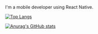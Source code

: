 I'm a mobile developer using React Native.


[![Top Langs](https://github-readme-stats.vercel.app/api/top-langs/?username=nvtc98&layout=donut&theme=gruvbox)](https://github.com/anuraghazra/github-readme-stats)

[![Anurag's GitHub stats](https://github-readme-stats.vercel.app/api?username=nvtc98&theme=gruvbox)](https://github.com/anuraghazra/github-readme-stats)

<!---
nvtc98/nvtc98 is a ✨ special ✨ repository because its `README.md` (this file) appears on your GitHub profile.
You can click the Preview link to take a look at your changes.
--->
